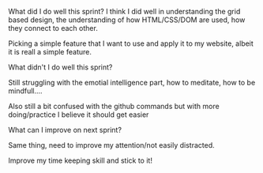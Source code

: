 What did I do well this sprint?
I think I did well in understanding the grid based design, the understanding of how HTML/CSS/DOM are used, how they connect to each other.

Picking a simple feature that I want to use and apply it to my website, albeit it is reall a simple feature.


What didn't I do well this sprint?

Still struggling with the emotial intelligence part, how to meditate, how to be mindfull....

Also still a bit confused with the github commands but with more doing/practice I believe it should get easier

 
What can I improve on next sprint?

Same thing, need to improve my attention/not easily distracted.

Improve my time keeping skill and stick to it!